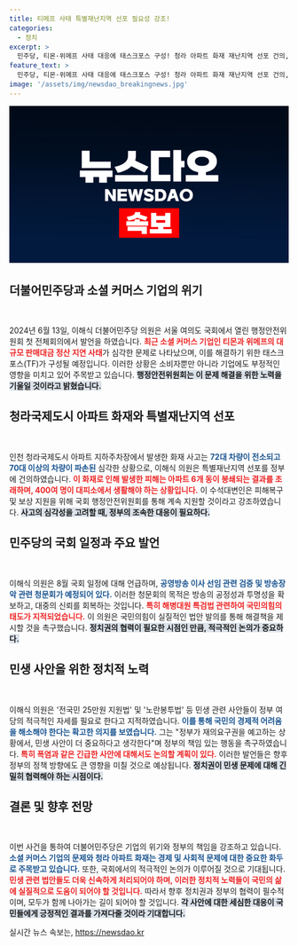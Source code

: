```yaml
---
title: 티메프 사태 특별재난지역 선포 필요성 강조!
categories:
  - 정치
excerpt: >
  민주당, 티몬·위메프 사태 대응에 태스크포스 구성! 청라 아파트 화재 재난지역 선포 건의, 대규모 피해 복구 지원 나선다. 긴급 상황 속 정부의 책임은? 클릭으로 자세한 내용을 확인하세요!
feature_text: >
  민주당, 티몬·위메프 사태 대응에 태스크포스 구성! 청라 아파트 화재 재난지역 선포 건의, 대규모 피해 복구 지원 나선다. 긴급 상황 속 정부의 책임은? 클릭으로 자세한 내용을 확인하세요!
image: '/assets/img/newsdao_breakingnews.jpg'
---
```


<p><img src="/assets/img/newsdao_breakingnews.jpg" alt="koreaapp 속보" /></p>

<h2 data-ke-size="size26">더불어민주당과 소셜 커머스 기업의 위기</h2>

<p data-ke-size="size16">&nbsp;</p>

<p>2024년 6월 13일, 이해식 더불어민주당 의원은 서울 여의도 국회에서 열린 행정안전위원회 첫 전체회의에서 발언을 하였습니다. <b><span style="color: #ee2323;">최근 소셜 커머스 기업인 티몬과 위메프의 대규모 판매대금 정산 지연 사태</span></b>가 심각한 문제로 나타났으며, 이를 해결하기 위한 태스크포스(TF)가 구성될 예정입니다. 이러한 상황은 소비자뿐만 아니라 기업에도 부정적인 영향을 미치고 있어 주목받고 있습니다. <b><span style="background-color: #21538527;">행정안전위원회는 이 문제 해결을 위한 노력을 기울일 것이라고 밝혔습니다.</span></b> </p>

<h2 data-ke-size="size26">청라국제도시 아파트 화재와 특별재난지역 선포</h2>

<p data-ke-size="size16">&nbsp;</p>

<p>인천 청라국제도시 아파트 지하주차장에서 발생한 화재 사고는 <b><span style="color: #1a5490;">72대 차량이 전소되고 70대 이상의 차량이 파손된</span></b> 심각한 상황으로, 이해식 의원은 특별재난지역 선포를 정부에 건의하였습니다. <b><span style="color: #ee2323;">이 화재로 인해 발생한 피해는 아파트 6개 동이 봉쇄되는 결과를 초래하며, 400여 명이 대피소에서 생활해야 하는 상황입니다.</span></b> 이 수석대변인은 피해복구 및 보상 지원을 위해 국회 행정안전위원회를 통해 계속 지원할 것이라고 강조하였습니다. <b><span style="background-color: #21538527;">사고의 심각성을 고려할 때, 정부의 조속한 대응이 필요하다.</span></b></p>

<h2 data-ke-size="size26">민주당의 국회 일정과 주요 발언</h2>

<p data-ke-size="size16">&nbsp;</p>

<p>이해식 의원은 8월 국회 일정에 대해 언급하며, <b><span style="color: #1a5490;">공영방송 이사 선임 관련 검증 및 방송장악 관련 청문회가 예정되어 있다.</span></b> 이러한 청문회의 목적은 방송의 공정성과 투명성을 확보하고, 대중의 신뢰를 회복하는 것입니다. <b><span style="color: #ee2323;">특히 해병대원 특검법 관련하여 국민의힘의 태도가 지적되었습니다.</span></b> 이 의원은 국민의힘이 실질적인 법안 발의를 통해 해결책을 제시할 것을 촉구했습니다. <b><span style="background-color: #21538527;">정치권의 협력이 필요한 시점인 만큼, 적극적인 논의가 중요하다.</span></b></p>

<h2 data-ke-size="size26">민생 사안을 위한 정치적 노력</h2>

<p data-ke-size="size16">&nbsp;</p>

<p>이해식 의원은 '전국민 25만원 지원법' 및 '노란봉투법' 등 민생 관련 사안들이 정부 여당의 적극적인 자세를 필요로 한다고 지적하였습니다. <b><span style="color: #1a5490;">이를 통해 국민의 경제적 어려움을 해소해야 한다는 확고한 의지를 보였습니다.</span></b> 그는 "정부가 재의요구권을 예고하는 상황에서, 민생 사안이 더 중요하다고 생각한다"며 정부의 책임 있는 행동을 촉구하였습니다. <b><span style="color: #ee2323;">특히 폭염과 같은 긴급한 사안에 대해서도 논의할 계획이 있다.</span></b> 이러한 발언들은 향후 정부의 정책 방향에도 큰 영향을 미칠 것으로 예상됩니다. <b><span style="background-color: #21538527;">정치권이 민생 문제에 대해 긴밀히 협력해야 하는 시점이다.</span></b></p>

<h2 data-ke-size="size26">결론 및 향후 전망</h2>

<p data-ke-size="size16">&nbsp;</p>

<p>이번 사건을 통하여 더불어민주당은 기업의 위기와 정부의 책임을 강조하고 있습니다. <b><span style="color: #1a5490;">소셜 커머스 기업의 문제와 청라 아파트 화재는 경제 및 사회적 문제에 대한 중요한 화두로 주목받고 있습니다.</span></b> 또한, 국회에서의 적극적인 논의가 이루어질 것으로 기대됩니다. <b><span style="color: #ee2323;">민생 관련 법안들도 더욱 신속하게 처리되어야 하며, 이러한 정치적 노력들이 국민의 삶에 실질적으로 도움이 되어야 할 것입니다.</span></b> 따라서 향후 정치권과 정부의 협력이 필수적이며, 모두가 함께 나아가는 길이 되어야 할 것입니다. <b><span style="background-color: #21538527;">각 사안에 대한 세심한 대응이 국민들에게 긍정적인 결과를 가져다줄 것이라 기대합니다.</span></b></p>
실시간 뉴스 속보는, <a href="https://newsdao.kr" rel="dofollow">https://newsdao.kr</a>


